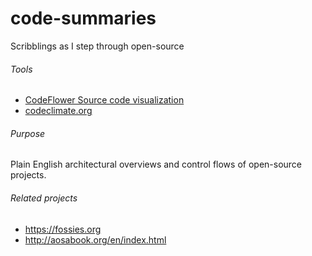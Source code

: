 # code-summaries
Scribblings as I step through open-source

###### Tools

* [CodeFlower Source code visualization](http://www.redotheweb.com/CodeFlower/)
* [codeclimate.org](codeclimate.org)

###### Purpose

Plain English architectural overviews and control flows of open-source projects.

###### Related projects
* https://fossies.org
* http://aosabook.org/en/index.html
